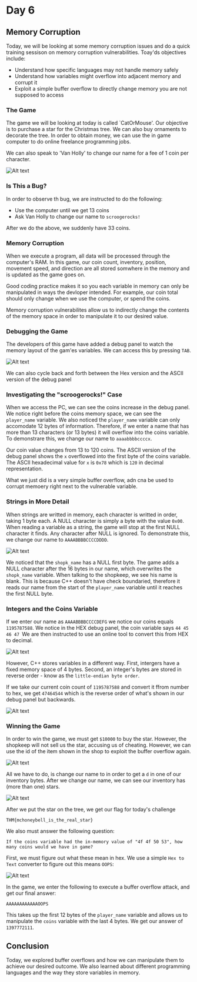 # Day 6
## Memory Corruption
Today, we will be looking at some memory corruption issues and do a quick training sessison on memory corruption vulnerabilities. Toay'ds objectives include:

- Understand how specific languages may not handle memory safely
- Understand how variables might overflow into adjacent memory and corrupt it
- Exploit a simple buffer overflow to directly change memory you are not supposed to access

### The Game

The game we will be looking at today is called `CatOrMouse'. Our objective is to purchase a star for the Christmas tree. We can also buy ornaments to decorate the tree. In order to obtain money, we can use the in game computer to do online freelance programming jobs. 

We can also speak to 'Van Holly' to change our name for a fee of 1 coin per character.

![Alt text](/Advent%20of%20Cyber%202023/Resources/thegame.png)

### Is This a Bug?

In order to observe th bug, we are instructed to do the following:

 - Use the computer until we get 13 coins
 - Ask Van Holly to change our name to ```scroogerocks!```

After we do the above, we suddenly have 33 coins.

### Memory Corruption
 
 When we execute a program, all data will be processed through the computer's RAM. In this game, our coin count, inventory, position, movement speed, and direction are all stored somwhere in the memory and is updated as the game goes on.

 Good coding practice makes it so you each variable in memory can only be manipulated in ways the devloper intended. For example, our coin total should only change when we use the computer, or spend the coins. 

 Memory corruption vulnerabilites allow us to indirectly change the contents of the memory space in order to manipulate it to our desired value.

 ### Debugging the Game

The developers of this game have added a debug panel to watch the memory layout of the gam'es variables. We can access this by pressing ```TAB```.

![Alt text](/Advent%20of%20Cyber%202023/Resources/debugpanel.png)

We can also cycle back and forth between the Hex version and the ASCII version of the debug panel

### Investigating the "scroogerocks!" Case

When we access the PC, we can see the coins increase in the debug panel. We notice right before the coins memory space, we can see the ```player_name``` variable. We also noticed the ```player_name``` variable can only accomodate 12 bytes of information. Therefore, if we enter a name that has more than 13 characters (or 13 bytes) it will overflow into the coins variable. To demonstrare this, we change our name to ```aaaabbbbccccx```. 

Our coin value changes from 13 to 120 coins. The ASCII version of the debug panel shows the ```x``` overflowed into the first byte of the coins variable. The ASCII hexadecimal value for ```x``` is ```0x78``` which is ```120``` in decimal representation.

What we just did is a very simple buffer overflow, adn cna be used to corrupt memoery right next to the vulnerable variable.

### Strings in More Detail

When strings are writted in memory, each character is writted in order, taking 1 byte each. A NULL character is simply a byte with the value ```0x00```. When reading a variable as a string, the game will stop at the first NULL character it finds. Any character after NULL is ignored. To demonstrate this, we change our name to ```AAAABBBBCCCCDDDD```. 

![Alt text](/Advent%20of%20Cyber%202023/Resources/nullexample.png)

We noticed that the ```shopk_name``` has a NULL first byte. The game adds a NULL character after the 16 bytes in our name, which overwrites the ```shopk_name``` variable. When talking to the shopkeep, we see his name is blank. This is because C++ doesn't have check boundaried, therefore it reads our name from the start of the ```player_name``` variable until it reaches the first NULL byte.

### Integers and the Coins Variable

If we enter our name as ```AAAABBBBCCCCDEFG``` we notice our coins equals ```1195787588```. We notice in the HEX debug panel, the coin variable says ```44 45 46 47 ```We are then instructed to use an online tool to convert this from HEX to decimal. 

![Alt text](/Advent%20of%20Cyber%202023/Resources/stringvariable.png)

However, C++ stores variables in a different way. First, intergers have a fixed memory space of 4 bytes. Second, an integer's bytes are stored in reverse order - know as the ```little-endian byte order```.

If we take our current coin count of ```1195787588``` and convert it ffrom number to hex, we get ```47464544``` which is the reverse order of what's shown in our debug panel but backwards.

![Alt text](/Advent%20of%20Cyber%202023/Resources/debugpanelhex.png)

### Winning the Game

In order to win the game, we must get ```$10000``` to buy the star. However, the shopkeep will not sell us the star, accusing us of cheating. However, we can use the id of the item shown in the shop to exploit the buffer overflow again. 

![Alt text](/Advent%20of%20Cyber%202023/Resources/starid.png)

All we have to do, is change our name to in order to get a ```d``` in one of our inventory bytes. After we change our name, we can see our inventory has (more than one) stars.

![Alt text](/Advent%20of%20Cyber%202023/Resources/winninggame.png)

After we put the star on the tree, we get our flag for today's challenge

```THM{mchoneybell_is_the_real_star}```

We also must answer the following question:

```If the coins variable had the in-memory value of "4f 4f 50 53", how many coins would we have in game?```

First, we must figure out what these mean in hex. We use a simple ```Hex to Text``` converter to figure out this means ```OOPS```:

![Alt text](/Advent%20of%20Cyber%202023/Resources/hextotext.png)

In the game, we enter the following to execute a buffer overflow attack, and get our final answer:

```AAAAAAAAAAAAOOPS```

This takes up the first 12 bytes of the ```player_name``` variable and allows us to manipulate the ```coins``` variable with the last 4 bytes. We get our answer of ```1397772111```.

## Conclusion
Today, we explored buffer overflows and how we can manipulate them to achieve our desired outcome. We also learned about different programming languages and the way they store variables in memory.


